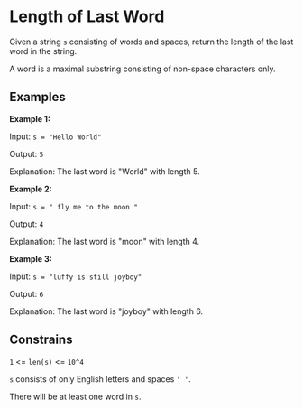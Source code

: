 # Length of Last Word

Given a string `s` consisting of words and spaces, return the length of the last word in the string.

A word is a maximal substring consisting of non-space characters only.

## Examples

**Example 1:**

Input: `s = "Hello World"`

Output: `5`

Explanation: The last word is "World" with length 5.

**Example 2:**

Input: `s = " fly me to the moon "`

Output: `4`

Explanation: The last word is "moon" with length 4.

**Example 3:**

Input: `s = "luffy is still joyboy"`

Output: `6`

Explanation: The last word is "joyboy" with length 6.

## Constrains

`1` <= `len(s)` <= `10^4`

`s` consists of only English letters and spaces `' '`.

There will be at least one word in `s`.
